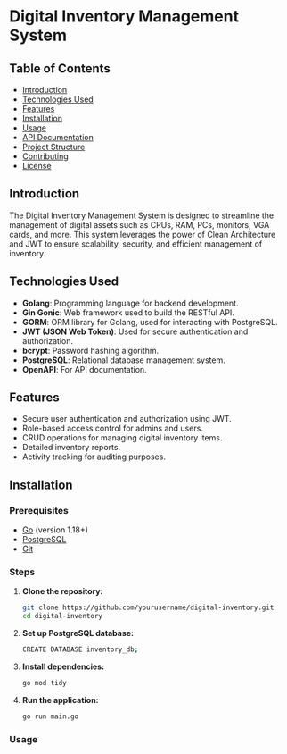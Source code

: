 # Digital Inventory Management System

## Table of Contents
- [Introduction](#introduction)
- [Technologies Used](#technologies-used)
- [Features](#features)
- [Installation](#installation)
- [Usage](#usage)
- [API Documentation](#api-documentation)
- [Project Structure](#project-structure)
- [Contributing](#contributing)
- [License](#license)

## Introduction
The Digital Inventory Management System is designed to streamline the management of digital assets such as CPUs, RAM, PCs, monitors, VGA cards, and more. This system leverages the power of Clean Architecture and JWT to ensure scalability, security, and efficient management of inventory.

## Technologies Used
- **Golang**: Programming language for backend development.
- **Gin Gonic**: Web framework used to build the RESTful API.
- **GORM**: ORM library for Golang, used for interacting with PostgreSQL.
- **JWT (JSON Web Token)**: Used for secure authentication and authorization.
- **bcrypt**: Password hashing algorithm.
- **PostgreSQL**: Relational database management system.
- **OpenAPI**: For API documentation.

## Features
- Secure user authentication and authorization using JWT.
- Role-based access control for admins and users.
- CRUD operations for managing digital inventory items.
- Detailed inventory reports.
- Activity tracking for auditing purposes.

## Installation

### Prerequisites
- [Go](https://golang.org/doc/install) (version 1.18+)
- [PostgreSQL](https://www.postgresql.org/download/)
- [Git](https://git-scm.com/)

### Steps
1. **Clone the repository:**
   ```bash
   git clone https://github.com/yourusername/digital-inventory.git
   cd digital-inventory
   
2. **Set up PostgreSQL database:**
   ```bash
   CREATE DATABASE inventory_db;

3. **Install dependencies:**
   ```bash
   go mod tidy

4. **Run the application:**
   ```bash
   go run main.go
   
### Usage

